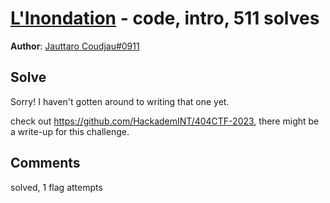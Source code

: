 [L'Inondation](challenge_files/README.md) - code, intro, 511 solves
===

**Author**: [Jauttaro Coudjau#0911](https://github.com/kStor2poche)    

## Solve

Sorry! I haven't gotten around to writing that one yet.

check out https://github.com/HackademINT/404CTF-2023, there might be a write-up for this challenge.

## Comments

solved, 1 flag attempts